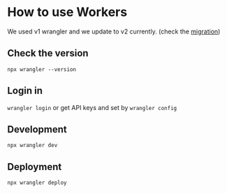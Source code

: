 # How to use Workers
We used v1 wrangler and we update to v2 currently. (check the [migration](https://developers.cloudflare.com/workers/wrangler/migration/v1-to-v2/update-v1-to-v2/))

## Check the version
`npx wrangler --version`

## Login in
`wrangler login` or get API keys and set by `wrangler config`

## Development
`npx wrangler dev`

## Deployment
`npx wrangler deploy`